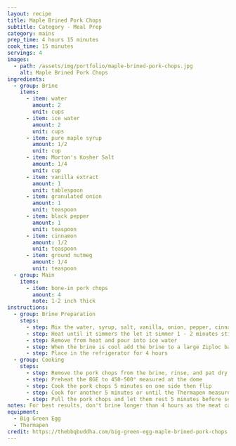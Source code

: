 ```yaml
---
layout: recipe
title: Maple Brined Pork Chops
subtitle: Category - Meal Prep
category: mains
prep_time: 4 hours 15 minutes
cook_time: 15 minutes
servings: 4
images:
  - path: /assets/img/portfolio/maple-brined-pork-chops.jpg
    alt: Maple Brined Pork Chops
ingredients:
  - group: Brine
    items:
      - item: water
        amount: 2
        unit: cups
      - item: ice water
        amount: 2
        unit: cups
      - item: pure maple syrup
        amount: 1/2
        unit: cup
      - item: Morton's Kosher Salt
        amount: 1/4
        unit: cup
      - item: vanilla extract
        amount: 1
        unit: tablespoon
      - item: granulated onion
        amount: 1
        unit: teaspoon
      - item: black pepper
        amount: 1
        unit: teaspoon
      - item: cinnamon
        amount: 1/2
        unit: teaspoon
      - item: ground nutmeg
        amount: 1/4
        unit: teaspoon
  - group: Main
    items:
      - item: bone-in pork chops
        amount: 4
        note: 1-2 inch thick
instructions:
  - group: Brine Preparation
    steps:
      - step: Mix the water, syrup, salt, vanilla, onion, pepper, cinnamon, and nutmeg in a medium sauce pan
      - step: Heat until it simmers the let it simmer 1 - 2 minutes stirring frequently
      - step: Remove from heat and pour into ice water
      - step: When the brine is cool add the brine to a large Ziploc bag with the pork chops
      - step: Place in the refrigerator for 4 hours
  - group: Cooking
    steps:
      - step: Remove the pork chops from the brine, rinse, and pat dry
      - step: Preheat the BGE to 450-500° measured at the dome
      - step: Cook the pork chops 5 minutes on one side then flip
      - step: Cook for another 5 minutes or until the Thermapen measures 145°
      - step: Pull the pork chops and let them rest 5 minutes before serving
notes: For best results, don't brine longer than 4 hours as the meat can become too salty. Make sure to rinse the chops well after brining.
equipment:
  - Big Green Egg
  - Thermapen
credit: https://thebbqbuddha.com/big-green-egg-maple-brined-pork-chops
---
```

